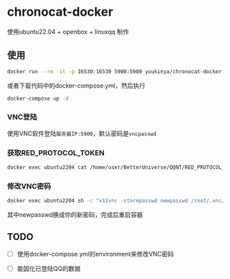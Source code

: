 # chronocat-docker

使用ubuntu22.04 + openbox + linuxqq 制作

## 使用

```bash
docker run --rm -it -p 16530:16530 5900:5900 yuukinya/chronocat-docker
```

或者下载代码中的docker-compose.yml，然后执行

```bash
docker-compose up -d
```

### VNC登陆

使用VNC软件登陆`服务器IP:5900`，默认密码是`vncpasswd`

### 获取RED_PROTOCOL_TOKEN

```bash
docker exec ubuntu2204 cat /home/user/BetterUniverse/QQNT/RED_PROTOCOL_TOKEN
```

### 修改VNC密码

```bash
docker exec ubuntu2204 sh -c "x11vnc -storepasswd newpasswd /root/.vnc/passwd"
```

其中newpasswd换成你的新密码，完成后重启容器

## TODO

- [ ] 使用docker-compose.yml的environment来修改VNC密码
- [ ] 能固化已登陆QQ的数据



